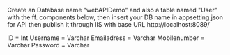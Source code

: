 Create an Database name "webAPIDemo" and also a table named "User" with the ff. components below, then insert your DB name in appsetting.json for API then publish it through IIS with base URL http://localhost:8089/

ID = Int
Username = Varchar
Emailadress = Varchar
Mobilenumber = Varchar
Password = Varchar
